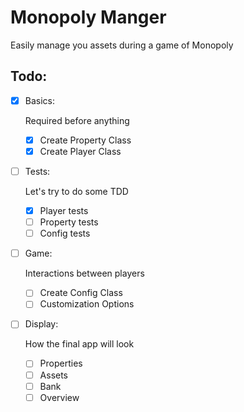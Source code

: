 Monopoly Manger
===============

Easily manage you assets during a game of Monopoly


Todo:
-----

- [X] Basics:

  Required before anything

  - [X] Create Property Class
  - [X] Create Player Class

- [ ] Tests:

  Let's try to do some TDD

  - [X] Player tests
  - [ ] Property tests
  - [ ] Config tests

- [ ] Game:

  Interactions between players

  - [ ] Create Config Class
  - [ ] Customization Options

- [ ] Display:

  How the final app will look

  - [ ] Properties
  - [ ] Assets
  - [ ] Bank
  - [ ] Overview
